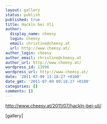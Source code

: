```yaml
---
layout: gallery
status: publish
published: true
title: Hackln bei Uli
author:
  display_name: cheesy
  login: cheesy
  email: christine@cheesy.at
  url: http://www.cheesy.at/
author_login: cheesy
author_email: christine@cheesy.at
author_url: http://www.cheesy.at/
wordpress_id: 13996
wordpress_url: http://www.cheesy.at/
date: '2011-07-09 11:18:27 +0100'
date_gmt: '2011-07-09 09:18:27 +0100'
categories: []
comments: []
---
```

http://www.cheesy.at/2011/07/hackln-bei-uli/
<!--:de-->[gallery]<!--:-->
